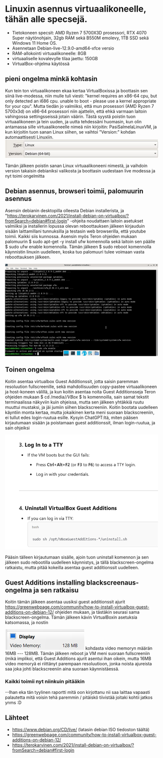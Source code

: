 # Linuxin asennus virtuaalikoneelle, tähän alle specsejä.

- Tietokoneen specsit: AMD Ryzen 7 5700X3D prosessori, RTX 4070 Super näytönohjain, 32gb RAM sekä B550M emolevy, 1TB SSD sekä Windows 11 Home OS.
- Asennetaan Debian-live-12.9.0-amd64-xfce versio
- RAM-allokointi virtuaalikoneelle: 8GB
- virtuaaliselle kovalevylle tilaa jaettu: 150GB
- VirtualBox-ohjelma käytössä
  
## pieni ongelma minkä kohtasin

Kun tein ton virtuaalikoneen ekaa kertaa VirtualBoxissa ja boottasin sen siinä live-modessa, niin mulle tuli viesti: "kernel requires an x86-64 cpu, but only detected an i686 cpu. unable to boot - please use a kernel appropriate for your cpu".
Mutta tiedän jo valmiiksi, että mun prosessori (AMD Ryzen 7 5700x3d) on x86-64 prosessori niin ajattelin, että ehkä varmaan laitoin vahingossa settingsseissä jotain väärin. Tästä syystä poistin tuon virtuaalikoneen ja tein uuden, ja uutta tehdessäni huomasin, 
kun olin antamassa sille virtuaalikoneelle nimeä niin kirjoitin: PasiSalmelaLinuxVM, ja kun kirjoitin tuon sanan Linux siihen, se vaihtoi "Version:" kohdan automaattisesti Linuxiin. 
![Kuva kyseisestä kohdasta](images/Linux-Image.png)


Tämän jälkeen poistin sanan Linux virtuaalikoneeni nimestä, ja vaihdoin version takaisin debianiksi valikosta
ja boottasin uudestaan live modessa ja nyt toimi ongelmitta

## Debian asennus, browseri toimii, palomuurin asennus

Asensin debianin desktopilla olleesta Debian installerista, ja "https://terokarvinen.com/2021/install-debian-on-virtualbox/?fromSearch=debian#first-login" -ohjeita noudattaen laitoin asetukset valmiiksi ja installerin lopussa olevan reboottauksen jälkeen kirjauduin sisään laittamillani tunnuksilla ja testasin web browserilla, että youtube toimii. Kaikki siis kunnossa. Asensin myös Teron ohjeiden mukaan palomuurin $ sudo apt-get -y install ufw komennolla sekä laitoin sen päälle $ sudo ufw enable komennolla. Tämän jälkeen $ sudo reboot komennolla käynnistin linuxin uudelleen, koska tuo palomuuri tulee voimaan vasta reboottauksen jälkeen. 

![Alt Text](images/LinuxFW.png)

## Toinen ongelma

Koitin asentaa virtualbox Guest Additionssit, jotta saisin paremman resoluution fullscreenille, sekä mahdollisuuden copy-pastee virtuaalikoneen ja host-koneen välillä, ja kun koitin asentaa noita Guest Additionsseja Teron ohjeiden mukaan 
$ cd /media/*/VBox*
$ ls 
komennoilla, sain samat tekstit terminaalissa näkyviin kuin ohjeissa, mutta sen jälkeen yhtäkkiä ruutu muuttui mustaksi, ja jäi jumiin siihen blackscreeniin. Koitin bootata uudelleen käyntiin monta kertaa, mutta jokaikinen kerta meni suoraan blackscreeniin, ei tullut edes login-ruutua esille. Kysyin ChatGPT:ltä, miten pääsen kirjautumaan sisään ja poistamaan guest additionssit, ilman login-ruutua, ja sain ohjeiksi 

![Alt Text](images/TTyLinux.png)

Pääsin tälleen kirjautumaan sisälle, ajoin tuon uninstall komennon ja sen jälkeen sudo rebootilla uudelleen käynnistys, ja tällä blackscreen-ongelma ratkaistu, mutta pitää kokeilla asentaa guest additionssit uudelleen.

## Guest Additions installing blackscreenaus-ongelma ja sen ratkaisu

Koitin tämän jälkeen asentaa uusiksi guest additionssit ajurit https://greenwebpage.com/community/how-to-install-virtualbox-guest-additions-on-debian-12/ ohjeiden mukaan, ja tästäkin seurasi sama blackscreen-ongelma. Tämän jälkeen kävin VirtualBoxin asetuksia katsomassa, ja nostin    

![Alt Text](images/VideoMemory.png) kohdasta video memoryn määrän 16MB --- 128MB. Tämän jälkeen reboot ja VM meni suoraan fullscreeniin (mikä implikoi, että Guest Additions ajurit asentui ihan oikein, mutta 16MB video memoryä ei riittänyt parempaan resoluutioon, jonka noista ajureista saa joka johti blackscreeniin aina suoraan käynnistäessä.

### Kaikki toimii nyt niinkuin pitääkin

--Ihan eka tän tyylinen raportti mitä oon kirjottanu nii saa laittaa vapaasti palautetta mitä voisin tehä paremmin / pitäiskö tiivistää joitaki kohtii jatkos ynms :D


## Lähteet
- https://www.debian.org/CD/live/     (latasin debian ISO tiedoston täältä)
- https://greenwebpage.com/community/how-to-install-virtualbox-guest-additions-on-debian-12/
- https://terokarvinen.com/2021/install-debian-on-virtualbox/?fromSearch=debian#first-login
